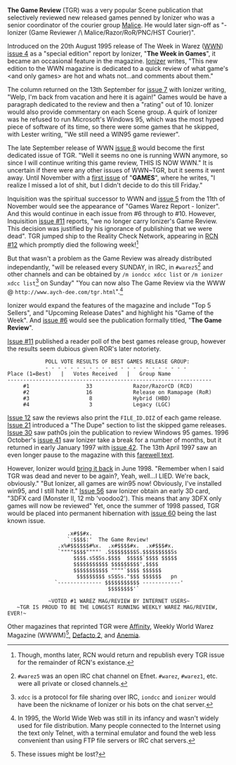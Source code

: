 **The Game Review** (TGR) was a very popular Scene publication that selectively reviewed new released games penned by Ionizer who was a senior coordinator of the courier group [Malice](/g/malice). He would later sign-off as "-Ionizer (Game Reviewer /\ Malice/Razor/RoR/PNC/HST Courier)".

Introduced on the 20th August 1995 release of The Week in Warez ([WWN](/g/the-week-in-warez)) [issue 4](/f/a9109) as a "special edition" report by Ionizer, "**The Week in Games**", it became an occasional feature in the magazine. [Ionizer](https://demozoo.org/sceners/139847/) writes, "This new edition to the WWN magazine is dedicated to a quick review of what game's \<and only games\> are hot and whats not...and comments about them."

The column returned on the 13th September for [issue 7](/f/a31b2) with Ionizer writing, "Welp, I'm back from vacation and here it is again!" Games would be have a paragraph dedicated to the review and then a "rating" out of 10. Ionizer would also provide commentary on each Scene group. A quirk of Ionizer was he refused to run Microsoft's Windows 95, which was the most hyped piece of software of its time, so there were some games that he skipped, with Lester writing, "We still need a WIN95 game reviewer". 

The late September release of WWN [issue 8](/f/a4144) would become the first dedicated issue of TGR. "Well it seems no one is running WWN anymore, so since I will continue writing this game review, THIS IS NOW WWN." It is uncertain if there were any other issues of WWN~TGR, but it seems it went away. Until November with a [first issue](/f/a8702) of "**GAMES**", where he writes, "I realize I missed a lot of shit, but I didn't decide to do this till Friday."

Inquisition was the spiritual successor to WWN and [issue 5](/f/9f1bf) from the 11th of November would see the appearance of "Games Warez Report - Ionizer". And this would continue in each issue from #6 through to #10. However, Inquisition [issue #11](/f/a5163) reports, "we no longer carry Ionizer's Game Review. This decision was justified by his ignorance of publishing that we were dead". TGR jumped ship to the Reality Check Network, appearing in [RCN #12](/f/a25e2) which promptly died the following week![^1]

But that wasn't a problem as the Game Review was already distributed independantly, "will be released every SUNDAY, in IRC, in `#warez5`[^2] and other channels and can be obtained by `/m iondcc xdcc list` or `/m ionizer xdcc list`[^3] on Sunday" "You can now also The Game Review via the WWW @ `http://www.aych-dee.com/tgr.html`".[^4]

Ionizer would expand the features of the magazine and include "Top 5 Sellers", and "Upcoming Release Dates" and highlight his "Game of the Week". And [issue #6](/f/a4528) would see the publication formally titled, "**The Game Review**".

[Issue #11](/f/a9714) published a reader poll of the best games release group, however the results seem dubious given ROR's later notoriety.
```
            POLL VOTE RESULTS OF BEST GAMES RELEASE GROUP:
            - - - - - - - - - - - - - - - - - - - - - - -
Place (1=Best)   |   Votes Received   |   Group Name
-----------------------------------------------------------------     
     #1                  33             Razor/RazorCD (RCD)
     #2                  16             Release on Ramapage (RoR)
     #3                   8             Hybrid (HBD)
     #4                   3             Legacy (LGC)
```

[Issue 12](/f/aa6f0) saw the reviews also print the `FILE_ID.DIZ` of each game release. [Issue 21](/f/aa72e) introduced a "The Dupe" section to list the skipped game releases. [Issue 30](/f/aa418) saw path0s join the publication to review Windows 95 games. 1996 October's [issue 41](/f/ab75e) saw Ionizer take a break for a number of months, but it returned in early January 1997 with [issue 42](/ac73a/ab75f). The 13th April 1997 saw an even longer pause to the magazine with this [farewell text](/f/b1606). 

However, Ionizer would [bring it back](/f/af604) in June 1998. "Remember when I said TGR was dead and never to be again?, Yeah, well...I LIED.  We're back, obviously." "But Ionizer, all games are win95 now! Obviously, I've installed win95, and I still hate it." [Issue 56](/f/a0579) saw Ionizer obtain an early 3D card, "3DFX card (Monster II, 12 mb 'voodoo2'). This means that any 3DFX only games will now be reviewed" Yet, once the summer of 1998 passed, TGR would be placed into permanent hibernation with [issue 60](/f/a4789) being the last known issue.

```
                   .x#$$#x.
                   `:$$$$:'  The Game Review!
                .x%#$$$$$$#%x.  .x#$$$$#x.  .x#$$$#x.
                `""""$$$$""""' .S$$$$$$$$S.$$$$$$$$$Ss
                     $$$$.sS$Ss.$$$$  $$$$$`$$$$ $$$$$
                     $$$$$$$$$$$ $$$$$$$$$',$$$$
                     $$$$$$$$$$$ """"`$$$$ $$$$$$
                      $$$$$$$$$ sS$Ss."$$$ $$$$$$   pn           
               `-------------- $$$$$$$$$$$ ------------'
                                $$$$$$$$'`
                
             ~VOTED #1 WAREZ MAG/REVIEW BY INTERNET USERS~
   ~TGR IS PROUD TO BE THE LONGEST RUNNING WEEKLY WAREZ MAG/REVIEW, EVER!~
```

Other magazines that reprinted TGR were [Affinity](/g/affinity), Weekly World Warez Magazine \(WWWM\)[^5], [Defacto 2](/g/defacto2), and [Anemia](/g/anemia).

[^1]: Though, months later, RCN would return and republish every TGR issue for the remainder of RCN's existance.
[^2]: `#warez5` was an open IRC chat channel on Efnet. `#warez`, `#warez1`, etc. were all private or closed channels.
[^3]: `xdcc` is a protocol for file sharing over IRC, `iondcc` and `ionizer` would have been the nickname of Ionizer or his bots on the chat server.
[^4]: In 1995, the World Wide Web was still in its infancy and wasn't widely used for file distribution. Many people connected to the Internet using the text only Telnet, with a terminal emulator and found the web less convenient than using FTP file servers or IRC chat servers.
[^5]: These issues might be lost?